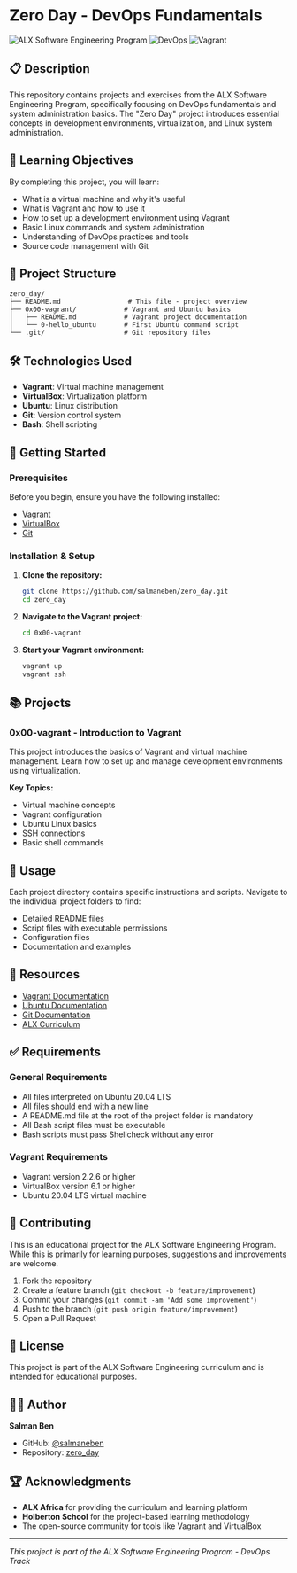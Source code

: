 # Zero Day - DevOps Fundamentals

![ALX Software Engineering Program](https://img.shields.io/badge/ALX-Software%20Engineering-blue)
![DevOps](https://img.shields.io/badge/DevOps-Basics-green)
![Vagrant](https://img.shields.io/badge/Vagrant-Development-orange)

## 📋 Description

This repository contains projects and exercises from the ALX Software Engineering Program, specifically focusing on DevOps fundamentals and system administration basics. The "Zero Day" project introduces essential concepts in development environments, virtualization, and Linux system administration.

## 🎯 Learning Objectives

By completing this project, you will learn:

- What is a virtual machine and why it's useful
- What is Vagrant and how to use it
- How to set up a development environment using Vagrant
- Basic Linux commands and system administration
- Understanding of DevOps practices and tools
- Source code management with Git

## 📁 Project Structure

```
zero_day/
├── README.md                 # This file - project overview
├── 0x00-vagrant/            # Vagrant and Ubuntu basics
│   ├── README.md            # Vagrant project documentation
│   └── 0-hello_ubuntu       # First Ubuntu command script
└── .git/                    # Git repository files
```

## 🛠️ Technologies Used

- **Vagrant**: Virtual machine management
- **VirtualBox**: Virtualization platform
- **Ubuntu**: Linux distribution
- **Git**: Version control system
- **Bash**: Shell scripting

## 🚀 Getting Started

### Prerequisites

Before you begin, ensure you have the following installed:
- [Vagrant](https://www.vagrantup.com/downloads)
- [VirtualBox](https://www.virtualbox.org/wiki/Downloads)
- [Git](https://git-scm.com/downloads)

### Installation & Setup

1. **Clone the repository:**
   ```bash
   git clone https://github.com/salmaneben/zero_day.git
   cd zero_day
   ```

2. **Navigate to the Vagrant project:**
   ```bash
   cd 0x00-vagrant
   ```

3. **Start your Vagrant environment:**
   ```bash
   vagrant up
   vagrant ssh
   ```

## 📚 Projects

### 0x00-vagrant - Introduction to Vagrant

This project introduces the basics of Vagrant and virtual machine management. Learn how to set up and manage development environments using virtualization.

**Key Topics:**
- Virtual machine concepts
- Vagrant configuration
- Ubuntu Linux basics
- SSH connections
- Basic shell commands

## 🔧 Usage

Each project directory contains specific instructions and scripts. Navigate to the individual project folders to find:
- Detailed README files
- Script files with executable permissions
- Configuration files
- Documentation and examples

## 📖 Resources

- [Vagrant Documentation](https://www.vagrantup.com/docs)
- [Ubuntu Documentation](https://ubuntu.com/server/docs)
- [Git Documentation](https://git-scm.com/doc)
- [ALX Curriculum](https://www.alxafrica.com/)

## ✅ Requirements

### General Requirements
- All files interpreted on Ubuntu 20.04 LTS
- All files should end with a new line
- A README.md file at the root of the project folder is mandatory
- All Bash script files must be executable
- Bash scripts must pass Shellcheck without any error

### Vagrant Requirements
- Vagrant version 2.2.6 or higher
- VirtualBox version 6.1 or higher
- Ubuntu 20.04 LTS virtual machine

## 🤝 Contributing

This is an educational project for the ALX Software Engineering Program. While this is primarily for learning purposes, suggestions and improvements are welcome.

1. Fork the repository
2. Create a feature branch (`git checkout -b feature/improvement`)
3. Commit your changes (`git commit -am 'Add some improvement'`)
4. Push to the branch (`git push origin feature/improvement`)
5. Open a Pull Request

## 📄 License

This project is part of the ALX Software Engineering curriculum and is intended for educational purposes.

## 👨‍💻 Author

**Salman Ben**
- GitHub: [@salmaneben](https://github.com/salmaneben)
- Repository: [zero_day](https://github.com/salmaneben/zero_day)

## 🏆 Acknowledgments

- **ALX Africa** for providing the curriculum and learning platform
- **Holberton School** for the project-based learning methodology
- The open-source community for tools like Vagrant and VirtualBox

---

*This project is part of the ALX Software Engineering Program - DevOps Track*
